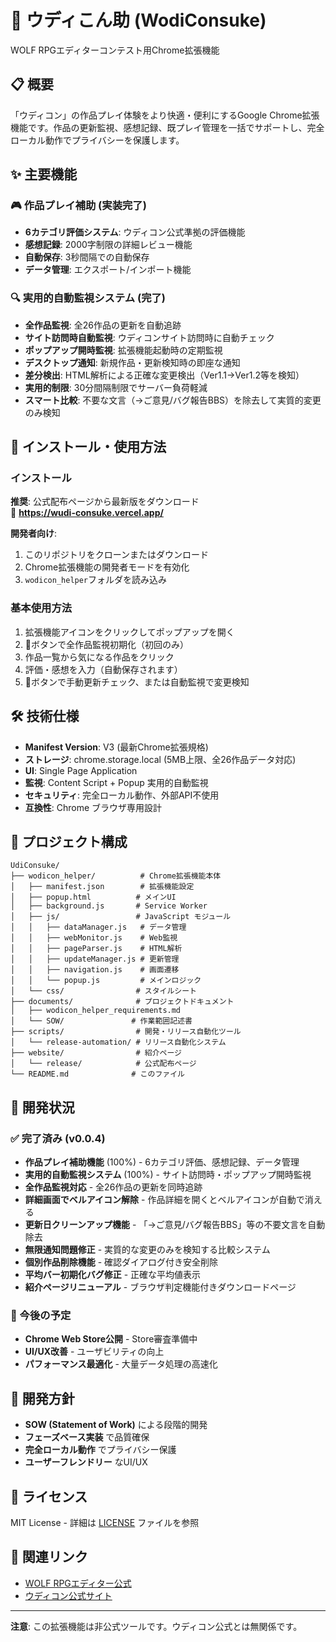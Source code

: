 # 🌊 ウディこん助 (WodiConsuke)

WOLF RPGエディターコンテスト用Chrome拡張機能

## 📋 概要

「ウディコン」の作品プレイ体験をより快適・便利にするGoogle Chrome拡張機能です。作品の更新監視、感想記録、既プレイ管理を一括でサポートし、完全ローカル動作でプライバシーを保護します。

## ✨ 主要機能

### 🎮 作品プレイ補助 (実装完了)
- **6カテゴリ評価システム**: ウディコン公式準拠の評価機能
- **感想記録**: 2000字制限の詳細レビュー機能
- **自動保存**: 3秒間隔での自動保存
- **データ管理**: エクスポート/インポート機能

### 🔍 実用的自動監視システム (完了)
- **全作品監視**: 全26作品の更新を自動追跡
- **サイト訪問時自動監視**: ウディコンサイト訪問時に自動チェック
- **ポップアップ開時監視**: 拡張機能起動時の定期監視
- **デスクトップ通知**: 新規作品・更新検知時の即座な通知
- **差分検出**: HTML解析による正確な変更検出（Ver1.1→Ver1.2等を検知）
- **実用的制限**: 30分間隔制限でサーバー負荷軽減
- **スマート比較**: 不要な文言（→ご意見/バグ報告BBS）を除去して実質的変更のみ検知

## 🚀 インストール・使用方法

### インストール
**推奨**: 公式配布ページから最新版をダウンロード  
🔗 **https://wudi-consuke.vercel.app/**

**開発者向け**: 
1. このリポジトリをクローンまたはダウンロード
2. Chrome拡張機能の開発者モードを有効化
3. `wodicon_helper`フォルダを読み込み

### 基本使用方法
1. 拡張機能アイコンをクリックしてポップアップを開く
2. 🔧ボタンで全作品監視初期化（初回のみ）
3. 作品一覧から気になる作品をクリック
4. 評価・感想を入力（自動保存されます）
5. 🔄ボタンで手動更新チェック、または自動監視で変更検知

## 🛠️ 技術仕様

- **Manifest Version**: V3 (最新Chrome拡張規格)
- **ストレージ**: chrome.storage.local (5MB上限、全26作品データ対応)
- **UI**: Single Page Application
- **監視**: Content Script + Popup 実用的自動監視
- **セキュリティ**: 完全ローカル動作、外部API不使用
- **互換性**: Chrome ブラウザ専用設計

## 📁 プロジェクト構成

```
UdiConsuke/
├── wodicon_helper/          # Chrome拡張機能本体
│   ├── manifest.json        # 拡張機能設定
│   ├── popup.html          # メインUI
│   ├── background.js       # Service Worker
│   ├── js/                 # JavaScript モジュール
│   │   ├── dataManager.js   # データ管理
│   │   ├── webMonitor.js    # Web監視
│   │   ├── pageParser.js    # HTML解析
│   │   ├── updateManager.js # 更新管理
│   │   ├── navigation.js    # 画面遷移
│   │   └── popup.js         # メインロジック
│   └── css/                # スタイルシート
├── documents/              # プロジェクトドキュメント
│   ├── wodicon_helper_requirements.md
│   └── SOW/               # 作業範囲記述書
├── scripts/                # 開発・リリース自動化ツール
│   └── release-automation/ # リリース自動化システム
├── website/                # 紹介ページ
│   └── release/            # 公式配布ページ
└── README.md              # このファイル
```

## 🔧 開発状況

### ✅ 完了済み (v0.0.4)
- **作品プレイ補助機能** (100%) - 6カテゴリ評価、感想記録、データ管理
- **実用的自動監視システム** (100%) - サイト訪問時・ポップアップ開時監視
- **全作品監視対応** - 全26作品の更新を同時追跡
- **詳細画面でベルアイコン解除** - 作品詳細を開くとベルアイコンが自動で消える
- **更新日クリーンアップ機能** - 「→ご意見/バグ報告BBS」等の不要文言を自動除去
- **無限通知問題修正** - 実質的な変更のみを検知する比較システム
- **個別作品削除機能** - 確認ダイアログ付き安全削除
- **平均バー初期化バグ修正** - 正確な平均値表示
- **紹介ページリニューアル** - ブラウザ判定機能付きダウンロードページ

### 🔄 今後の予定
- **Chrome Web Store公開** - Store審査準備中
- **UI/UX改善** - ユーザビリティの向上
- **パフォーマンス最適化** - 大量データ処理の高速化

## 🤝 開発方針

- **SOW (Statement of Work)** による段階的開発
- **フェーズベース実装** で品質確保
- **完全ローカル動作** でプライバシー保護
- **ユーザーフレンドリー** なUI/UX

## 📝 ライセンス

MIT License - 詳細は [LICENSE](LICENSE) ファイルを参照

## 🔗 関連リンク

- [WOLF RPGエディター公式](https://silversecond.com/WolfRPGEditor/)
- [ウディコン公式サイト](https://silversecond.com/WolfRPGEditor/Contest/)

---

**注意**: この拡張機能は非公式ツールです。ウディコン公式とは無関係です。